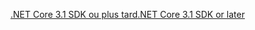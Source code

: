 [<span data-ttu-id="ddfc2-101">.NET Core 3.1 SDK ou plus tard</span><span class="sxs-lookup"><span data-stu-id="ddfc2-101">.NET Core 3.1 SDK or later</span></span>](https://dotnet.microsoft.com/download/dotnet-core/3.1)
